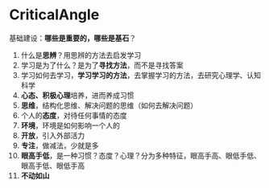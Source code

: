 # CriticalAngle

基础建设：**哪些是重要的，哪些是基石**？

1. 什么是**思辨**？用思辨的方法去启发学习
2. 学习是为了什么？是为了**寻找方法**，而不是寻找答案
3. 学习如何去学习，**学习学习的方法**，去掌握学习的方法，去研究心理学、认知科学
4. **心态、积极心理**培养，进而养成习惯
5. **思维**，结构化思维、解决问题的思维（如何去解决问题）
6. 个人的**态度**，对待任何事情的态度
7. **环境**，环境是如何影响一个人的
8. **开放**，引入外部活力
9. **专注**，做减法，少就是多
10. **眼高手低**，是一种习惯？态度？心理？分为多种特征，眼高手高、眼低手低、眼高手低、眼低手高
11. **不动如山**